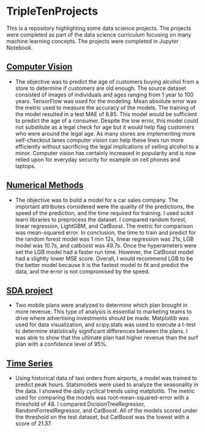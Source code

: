 # TripleTenProjects

This is a repository highlighting some data science projects. The projects were completed as part of the data science curriculum focusing on many machine learning concepts. The projects were completed in Jupyter Notebook. 

## [Computer Vision](https://github.com/hgharris03/TripleTenProjects/blob/main/Computer%20Vision.ipynb)
- The objective was to predict the age of customers buying alcohol from a store to determine if customers are old enough. The source dataset consisted of images of individuals and ages ranging from 1 year to 100 years. TensorFlow was used for the modeling. Mean absolute error was the metric used to measure the accuracy of the models. The training of the model resulted in a test MAE of 6.85. This model would be sufficient to predict the age of a consumer. Despite the low error, this model could not substitute as a legal check for age but it would help flag customers who were around the legal age. As many stores are implementing more self-checkout lanes computer vision can help these lines run more efficiently without sacrificing the legal implications of selling alcohol to a minor. Computer vision has certainly increased in popularity and is now relied upon for everyday security for example on cell phones and laptops.
## [Numerical Methods](https://github.com/hgharris03/TripleTenProjects/blob/main/Numerical%20methods.ipynb)
- The objective was to build a model for a car sales company. The important attributes considered were the quality of the predictions, the speed of the prediction, and the time required for training. I used scikit learn libraries to preprocess the dataset. I compared random forest, linear regression, LightGBM, and CatBoost. The metric for comparison was mean-squared error. In conclusion, the time to train and predict for the random forest model was 1 min 12s, linear regression was 21s, LGB model was 10.7s, and catboost was 49.7s. Once the hyperameters were set the LGB model had a faster run time. However, the CatBoost model had a slightly lower MSE score. Overall, I would recommend LGB to be the better model because it is the fastest model to fit and predict the data, and the error is not compromised by the speed.
## [SDA project](https://github.com/hgharris03/TripleTenProjects/blob/main/SDA%20project.ipynb)
- Two mobile plans were analyzed to determine which plan brought in more revenue. This type of analysis is essential to marketing teams to drive where advertising investments should be made. Matplotlib was used for data visualization, and scipy.stats was used to execute a t-test to determine statistically significant differences between the plans. I was able to show that the ultimate plan had higher revenue than the surf plan with a confidence level of 95%.
## [Time Series](https://github.com/hgharris03/TripleTenProjects/blob/main/Time%20Series)
- Using historical data of taxi orders from airports, a model was trained to predict peak hours. Statsmodels were used to analyze the seasonality in the data. I showed the daily cyclical trends using matplotlib. The metric used for comparing the models was root-mean-squared-error with a threshold of 48. I compared DicisionTreeRegressor, RandomForrestRegressor, and CatBoost. All of the models scored under the threshold on the test dataset, but CatBoost was the lowest with a score of 21.37.
